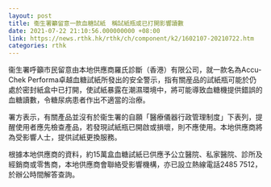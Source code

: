 ```yaml
---
layout: post
title: 衞生署籲留意一款血糖試紙　稱試紙瓶或已打開影響讀數
date: 2021-07-22 21:10:56.000000000 +08:00
link: https://news.rthk.hk/rthk/ch/component/k2/1602107-20210722.htm
categories: rthk
---
```


衞生署呼籲市民留意由本地供應商羅氏診斷（香港）有限公司，就一款名為Accu-Chek Performa卓越血糖試紙所發出的安全警示，指有關産品的試紙瓶可能於仍處於密封紙盒中已打開，使試紙暴露在潮濕環境中，將可能導致血糖機提供錯誤的血糖讀數，令糖尿病患者作出不適當的治療。

署方表示，有關產品並沒有於衞生署的自願「醫療儀器行政管理制度」下表列，提醒使用者應先檢查產品，若發現試紙瓶已開啟或損壞，則不應使用。本地供應商將為受影響人士，提供試紙更換服務。

根據本地供應商的資料，約15萬盒血糖試紙已供應予公立醫院、私家醫院、診所及經銷商或零售商，本地供應商會聯絡受影響機構，亦已設立熱線電話2485 7512，於辦公時間解答查詢。

